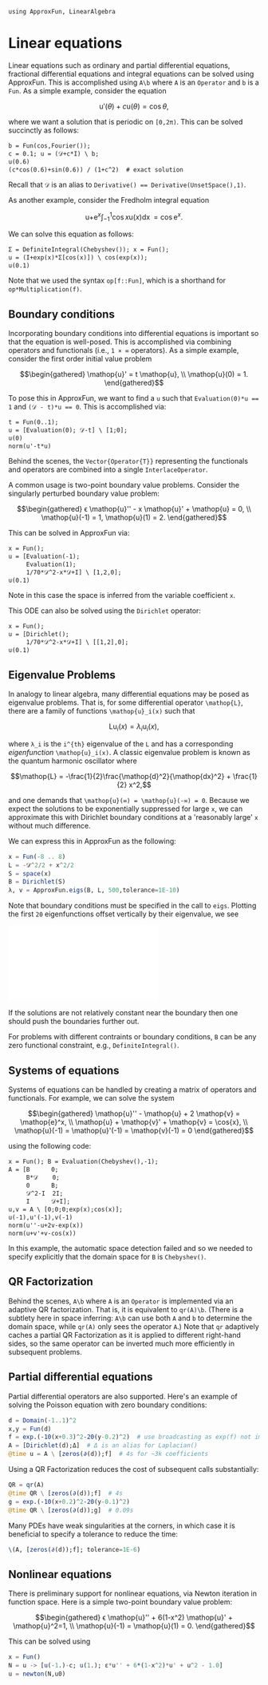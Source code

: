```@setup using-pkgs
using ApproxFun, LinearAlgebra
```

# Linear equations

Linear equations such as ordinary and partial differential equations, fractional differential equations and integral equations can be solved using ApproxFun.  This is accomplished using `A\b` where `A` is an `Operator` and `b` is a `Fun`.  As a simple example, consider the equation

```math
\mathop{u}'(θ) + c \mathop{u}(θ) = \cos{θ},
```

where we want a solution that is periodic on ``[0,2π)``.  This can be solved succinctly as follows:

```@repl using-pkgs
b = Fun(cos,Fourier());
c = 0.1; u = (𝒟+c*I) \ b;
u(0.6)
(c*cos(0.6)+sin(0.6)) / (1+c^2)  # exact solution
```

Recall that `𝒟` is an alias to `Derivative() == Derivative(UnsetSpace(),1)`.

As another example, consider the Fredholm integral equation

```math
\mathop{u} + \mathop{e}^x \int_{-1}^1 \cos{x} \mathop{u}(x) \mathop{dx} = \cos{\mathop{e}^x}.
```

We can solve this equation as follows:

```@repl using-pkgs
Σ = DefiniteIntegral(Chebyshev()); x = Fun();
u = (I+exp(x)*Σ[cos(x)]) \ cos(exp(x));
u(0.1)
```

Note that we used the syntax `op[f::Fun]`, which is a shorthand for `op*Multiplication(f)`.

## Boundary conditions

Incorporating boundary conditions into differential equations is important so that the equation is well-posed.  This is accomplished via combining operators and functionals (i.e., `1 × ∞` operators).  As a simple example, consider the first order initial value problem

```math
\begin{gathered}
    \mathop{u}' = t \mathop{u}, \\
    \mathop{u}(0) = 1.
\end{gathered}
```

To pose this in ApproxFun, we want to find a `u` such that `Evaluation(0)*u == 1` and `(𝒟 - t)*u == 0`.  This is accomplished via:

```@repl using-pkgs
t = Fun(0..1);
u = [Evaluation(0); 𝒟-t] \ [1;0];
u(0)
norm(u'-t*u)
```

Behind the scenes, the `Vector{Operator{T}}` representing the functionals and operators are combined into a single `InterlaceOperator`.

A common usage is two-point boundary value problems. Consider the singularly perturbed boundary value problem:

```math
\begin{gathered}
    ϵ \mathop{u}'' - x \mathop{u}' + \mathop{u} = 0, \\
    \mathop{u}(-1) = 1, \mathop{u}(1) = 2.
\end{gathered}
```

This can be solved in ApproxFun via:

```@repl using-pkgs
x = Fun();
u = [Evaluation(-1);
     Evaluation(1);
     1/70*𝒟^2-x*𝒟+I] \ [1,2,0];
u(0.1)
```

Note in this case the space is inferred from the variable coefficient `x`.

This ODE can also be solved using the `Dirichlet` operator:

```@repl using-pkgs
x = Fun();
u = [Dirichlet();
     1/70*𝒟^2-x*𝒟+I] \ [[1,2],0];
u(0.1)
```

## Eigenvalue Problems

In analogy to linear algebra, many differential equations may be posed as eigenvalue problems. That is, for some differential operator ``\mathop{L}``, there are a family of functions ``\mathop{u}_i(x)`` such that

```math
\mathop{L} \mathop{u}_i(x) = λ_i \mathop{u}_i(x),
```

where ``λ_i`` is the ``i^{th}`` eigenvalue of the ``L`` and has a corresponding *eigenfunction* ``\mathop{u}_i(x)``. A classic eigenvalue problem is known as the quantum harmonic oscillator where

```math
\mathop{L} = -\frac{1}{2}\frac{\mathop{d}^2}{\mathop{dx}^2} + \frac{1}{2} x^2,
```

and one demands that ``\mathop{u}(∞) = \mathop{u}(-∞) = 0``. Because we expect the solutions to be exponentially suppressed for large ``x``, we can approximate this with Dirichlet boundary conditions at a 'reasonably large' ``x`` without much difference.

We can express this in ApproxFun as the following:

```julia
x = Fun(-8 .. 8)
L = -𝒟^2/2 + x^2/2
S = space(x)
B = Dirichlet(S)
λ, v = ApproxFun.eigs(B, L, 500,tolerance=1E-10)
```

Note that boundary conditions must be specified in the call to `eigs`. Plotting the first ``20`` eigenfunctions offset vertically by their eigenvalue, we see

![harmonic_eigs](../assets/Harmonic_eigs.pdf)

If the solutions are not relatively constant near the boundary then one should push the boundaries further out.

For problems with different contraints or boundary conditions, `B` can be any zero functional constraint, e.g., `DefiniteIntegral()`.

## Systems of equations

Systems of equations can be handled by creating a matrix of operators and functionals.  For example, we can solve the system

```math
\begin{gathered}
    \mathop{u}'' - \mathop{u} + 2 \mathop{v} = \mathop{e}^x,  \\
    \mathop{u} + \mathop{v}' + \mathop{v} = \cos{x}, \\
    \mathop{u}(-1) = \mathop{u}'(-1) = \mathop{v}(-1) = 0
\end{gathered}
```

using the following code:

```@repl using-pkgs
x = Fun(); B = Evaluation(Chebyshev(),-1);
A = [B      0;
     B*𝒟    0;
     0      B;
     𝒟^2-I  2I;
     I      𝒟+I];
u,v = A \ [0;0;0;exp(x);cos(x)];
u(-1),u'(-1),v(-1)
norm(u''-u+2v-exp(x))
norm(u+v'+v-cos(x))
```

In this example, the automatic space detection failed and so we needed to specify explicitly that the domain space for `B` is `Chebyshev()`.

## QR Factorization

Behind the scenes, `A\b` where `A` is an `Operator` is implemented via an adaptive QR factorization.  That is, it is equivalent to `qr(A)\b`.  (There is a subtlety here in space inferring: `A\b` can use both `A` and `b` to determine the domain space, while `qr(A)` only sees the operator `A`.)  Note that `qr` adaptively caches a partial QR Factorization
as it is applied to different right-hand sides, so the same operator can be inverted much more efficiently in subsequent problems.

## Partial differential equations

Partial differential operators are also supported.  Here's an example
of solving the Poisson equation with zero boundary conditions:

```julia
d = Domain(-1..1)^2
x,y = Fun(d)
f = exp.(-10(x+0.3)^2-20(y-0.2)^2)  # use broadcasting as exp(f) not implemented in 2D
A = [Dirichlet(d);Δ]  # Δ is an alias for Laplacian()
@time u = A \ [zeros(∂(d));f]  # 4s for ~3k coefficients
```

Using a QR Factorization reduces the cost of subsequent calls substantially:

```julia
QR = qr(A)
@time QR \ [zeros(∂(d));f]  # 4s
g = exp.(-10(x+0.2)^2-20(y-0.1)^2)
@time QR \ [zeros(∂(d));g]  # 0.09s
```

Many PDEs have weak singularities at the corners, in which case it is beneficial to specify a tolerance to reduce the time:

```julia
\(A, [zeros(∂(d));f]; tolerance=1E-6)
```

## Nonlinear equations

There is preliminary support for nonlinear equations, via Newton iteration in function space.  Here is a simple two-point boundary value problem:

```math
\begin{gathered}
    ϵ \mathop{u}'' + 6(1-x^2) \mathop{u}' + \mathop{u}^2=1, \\
    \mathop{u}(-1) = \mathop{u}(1) = 0.
\end{gathered}
```

This can be solved using

```julia
x = Fun()
N = u -> [u(-1.)-c; u(1.); ε*u'' + 6*(1-x^2)*u' + u^2 - 1.0]
u = newton(N,u0)
```
